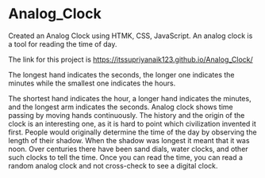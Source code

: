# Analog_Clock
Created an Analog Clock using HTMK, CSS, JavaScript. An analog clock is a tool for reading the time of day.

The link for this project is https://itssupriyanaik123.github.io/Analog_Clock/

The longest hand indicates the seconds, the longer one indicates the minutes while the smallest one indicates the hours.

The shortest hand indicates the hour, a longer hand indicates the minutes, and the longest arm indicates the seconds.
Analog clock shows time passing by moving hands continuously. The history and the origin of the clock is an interesting one, 
as it is hard to point which civilization invented it first. People would originally determine the time of the day by observing 
the length of their shadow. When the shadow was longest it meant that it was noon. Over centuries there have been sand dials,
water clocks, and other such clocks to tell the time. Once you can read the time, you can read a random analog clock and not
cross-check to see a digital clock. 
